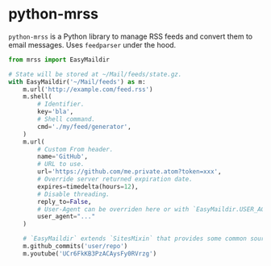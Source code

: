 # python-mrss

`python-mrss` is a Python library to manage RSS feeds and convert them to
email messages. Uses `feedparser` under the hood.

```py
from mrss import EasyMaildir

# State will be stored at ~/Mail/feeds/state.gz.
with EasyMaildir('~/Mail/feeds') as m:
    m.url('http://example.com/feed.rss')
    m.shell(
        # Identifier.
        key='bla',
        # Shell command.
        cmd='./my/feed/generator',
    )
    m.url(
        # Custom From header.
        name='GitHub',
        # URL to use.
        url='https://github.com/me.private.atom?token=xxx',
        # Override server returned expiration date.
        expires=timedelta(hours=12),
        # Disable threading.
        reply_to=False,
        # User-Agent can be overriden here or with `EasyMaildir.USER_AGENT` globally.
        user_agent="..."
    )

    # `EasyMaildir` extends `SitesMixin` that provides some common sources.
    m.github_commits('user/repo')
    m.youtube('UCr6FkKB3PzACAysFy0RVrzg')
```
